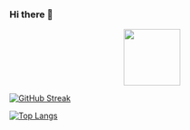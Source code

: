 ### Hi there 👋

<div id="header" align="center">
    <img src="https://media4.giphy.com/media/Ah81a6mKRDJahDCRbP/giphy.gif" width="100"/>
  </div>

[![GitHub Streak](https://github-readme-streak-stats.herokuapp.com/?user=andrewsyd17)](https://git.io/streak-stats)

[![Top Langs](https://github-readme-stats.vercel.app/api/top-langs/?username=andrewsyd17&layout=compact&theme=vision-friendly-dark)](https://github.com/anuraghazra/github-readme-stats)

<!--
https://github-readme-streak-stats.herokuapp.com/?user=andrewsyd17


[![GitHub Streak](http://github-readme-streak-stats.herokuapp.com?user=andrewsyd17&theme=dark&background=000000)](https://git.io/streak-stats)
<a href="https://git.io/streak-stats"><img src="https://github-readme-streak-stats.herokuapp.com?user=andrewsyd17&theme=dark&locale=de" alt="GitHub Streak" /></a>
**andrewsyd17/andrewsyd17** is a ✨ _special_ ✨ repository because its `README.md` (this file) appears on your GitHub profile.

Here are some ideas to get you started:

- 🔭 I’m currently working on ...
- 🌱 I’m currently learning ...
- 👯 I’m looking to collaborate on ...
- 🤔 I’m looking for help with ...
- 💬 Ask me about ...
- 📫 How to reach me: ...
- 😄 Pronouns: ...
- ⚡ Fun fact: ...
-->



